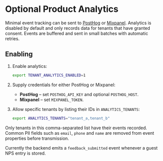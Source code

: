 # Optional Product Analytics

Minimal event tracking can be sent to [PostHog](https://posthog.com) or
[Mixpanel](https://mixpanel.com). Analytics is disabled by default and only
records data for tenants that have granted consent. Events are buffered and
sent in small batches with automatic retries.

## Enabling

1. Enable analytics:

   ```bash
   export TENANT_ANALYTICS_ENABLED=1
   ```

2. Supply credentials for either PostHog or Mixpanel:

   - **PostHog** – set `POSTHOG_API_KEY` and optional `POSTHOG_HOST`.
   - **Mixpanel** – set `MIXPANEL_TOKEN`.

3. Allow specific tenants by listing their IDs in `ANALYTICS_TENANTS`:

   ```bash
   export ANALYTICS_TENANTS="tenant_a,tenant_b"
   ```

Only tenants in this comma-separated list have their events recorded. Common
PII fields such as `email`, `phone` and `name` are removed from event
properties before transmission.

Currently the backend emits a `feedback_submitted` event whenever a guest NPS
entry is stored.

